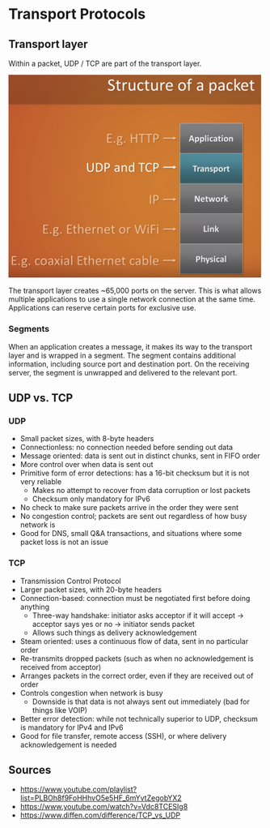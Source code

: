 Transport Protocols
===================

Transport layer
---------------

Within a packet, UDP / TCP are part of the transport layer.

<img src="https://github.com/friendofdog/se-docs/raw/master/img/packet-transport.png" width=500>

The transport layer creates ~65,000 ports on the server. This is what allows multiple applications to use a single network connection at the same time. Applications can reserve certain ports for exclusive use.

### Segments

When an application creates a message, it makes its way to the transport layer and is wrapped in a segment. The segment contains additional information, including source port and destination port. On the receiving server, the segment is unwrapped and delivered to the relevant port.

UDP vs. TCP
-----------

### UDP
- Small packet sizes, with 8-byte headers
- Connectionless: no connection needed before sending out data
- Message oriented: data is sent out in distinct chunks, sent in FIFO order
- More control over when data is sent out
- Primitive form of error detections: has a 16-bit checksum but it is not very reliable
  - Makes no attempt to recover from data corruption or lost packets
  - Checksum only mandatory for IPv6
- No check to make sure packets arrive in the order they were sent
- No congestion control; packets are sent out regardless of how busy network is
- Good for DNS, small Q&A transactions, and situations where some packet loss is not an issue

### TCP
- Transmission Control Protocol
- Larger packet sizes, with 20-byte headers
- Connection-based: connection must be negotiated first before doing anything
  - Three-way handshake: initiator asks acceptor if it will accept -> acceptor says yes or no -> initiator sends packet
  - Allows such things as delivery acknowledgement
- Steam oriented: uses a continuous flow of data, sent in no particular order
- Re-transmits dropped packets (such as when no acknowledgement is received from acceptor)
- Arranges packets in the correct order, even if they are received out of order
- Controls congestion when network is busy
  - Downside is that data is not always sent out immediately (bad for things like VOIP)
- Better error detection: while not technically superior to UDP, checksum is mandatory for IPv4 and IPv6
- Good for file transfer, remote access (SSH), or where delivery acknowledgement is needed

Sources
-------

- https://www.youtube.com/playlist?list=PLBOh8f9FoHHhvO5e5HF_6mYvtZegobYX2
- https://www.youtube.com/watch?v=Vdc8TCESIg8
- https://www.diffen.com/difference/TCP_vs_UDP
